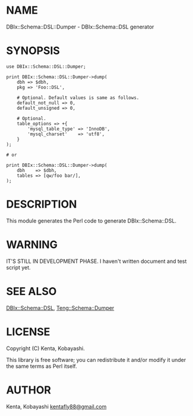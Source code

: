 # NAME

DBIx::Schema::DSL::Dumper - DBIx::Schema::DSL generator

# SYNOPSIS

    use DBIx::Schema::DSL::Dumper;

    print DBIx::Schema::DSL::Dumper->dump(
        dbh => $dbh,
        pkg => 'Foo::DSL',

        # Optional. Default values is same as follows.
        default_not_null => 0,
        default_unsigned => 0,

        # Optional.
        table_options => +{
            'mysql_table_type' => 'InnoDB',
            'mysql_charset'    => 'utf8',
        }
    );

    # or

    print DBIx::Schema::DSL::Dumper->dump(
        dbh    => $dbh,
        tables => [qw/foo bar/],
    );

# DESCRIPTION

This module generates the Perl code to generate DBIx::Schema::DSL.

# WARNING

IT'S STILL IN DEVELOPMENT PHASE.
I haven't written document and test script yet.

# SEE ALSO

[DBIx::Schema::DSL](https://metacpan.org/pod/DBIx::Schema::DSL), [Teng::Schema::Dumper](https://metacpan.org/pod/Teng::Schema::Dumper)

# LICENSE

Copyright (C) Kenta, Kobayashi.

This library is free software; you can redistribute it and/or modify
it under the same terms as Perl itself.

# AUTHOR

Kenta, Kobayashi <kentafly88@gmail.com>
